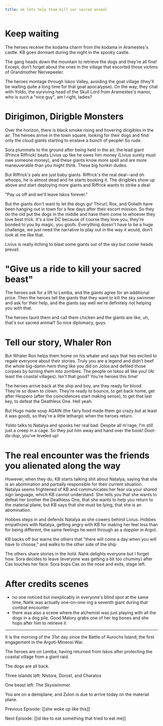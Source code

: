 ```yaml
---
title: ok lets help them kill our sacred animal
---
```


# Keep waiting

The heroes receive the kodama charm from the kodama in Aramestes's castle. KB goes dormant during the night in the spooky castle. 

The gang heads down the mountain to retrieve the dogs and they're all fine! Except, don't forget about the ones in the village that escorted those victims of Grandmother Nervepeeler. 

The heroes montage through Iskos Valley, avoiding the goat village (they'll be waiting quite a long time for that goat apocalypse). On the way, they chat with Yoldo, the surviving head of the Skull Lord from Aramestes's manor, who is such a "nice guy", am I right, ladies?

# Dirigimon, Dirigble Monsters

Over the horizon, there is black smoke rising and hovering dirigibles in the air. The heroes arrive in the town square, looking for their dogs and find only the cloud giants starting to enslave a bunch of people! So rude. 

Sora plummets to the ground after being held in the air, the lead giant (Prince Riffrick) beats Livius up like he owes him money (Livius surely must owe someone money), and these giants know more spell and are more maneuverable than you might think. These big honkin dudes. 

But Riffrick's pals are just baby giants. Riffrick's the real deal--and oh whoops, he is almost dead and he starts booking it. The dirigibles show up above and start deploying more giants and Riffrick wants to strike a deal: 

"Pay us off and we'll leave Iskos forever."

But the giants don't want to let the dogs go! Thirurl, Rox, and Goliath have been hanging out in town for a few days after their escort mission. So they do the old put the dogs in the middle and have them come to whoever they love best trick. It's a low DC because of course they love you, they're bonded to you by magic, you goofs. Everything doesn't have to be a huge challenge, we just need the narrative to play out in the way it would, don't look at me like that.

Livius is really itching to blast some giants out of the sky but cooler heads prevail. 

# "Give us a ride to kill your sacred beast"

The heroes ask for a lift to Lemba, and the giants agree for an additional price. Then the heroes tell the giants that they want to kill the sky swimmer and ask for their help, and the giants say well we're definitely not helping you with that. 

The heroes taunt them and call them chicken and the giants are like, uh, that's our sacred animal? So nice diplomacy, guys. 

# Tell our story, Whaler Ron

But Whaler Ron helps them home on his whaler and says that hes excited to regale everyone about their stories. Truly you are a legend and didn't beef the whole big-damn-hero thing like you did on Jolos and defiled those corpses by turning them into zombies. The people on Iskos all like you! (At least the coastal villages). Isn't that good? You're heroes this time!

The heroes arrive back at the ship and boy, are they ready for blood. They're so down to clown. They're ready to bounce, to get back home, get after Hespero (after the coincidences start making sense), to get that last key, to defeat the Deathless One. Hell yeah. 

But Hugo made soup AGAIN (the fairy food made them go crazy but at least it was good), so they're a little lethargic when the heroes return. 

Yoldo talks to Natalya and spooks her real bad. Despite all m'rage, I'm still just a creep in a cage. So they put him away and hand over the book! Doot-da-dup, you've leveled up!

# The real encounter was the friends you alienated along the way

However, when they do, KB starts talking shit about Natalya, saying that she is an abomination and partially responsible for their current situation. Natalya seems frightened of KB and communicates her fear via your shared sign language, which KB cannot understand. She tells you that she wants to defeat her brother the Deathless One, that she wants to help you return to the material plane, but KB says that she must be lying, that she is an abomination. 

Hobbes steps in and defends Natalya as she cowers behind Livius. Hobbes empathizes with Natalya, getting angry with KB for making her feel less than for being different, the same feelings he went through as a doppler in Argot. 

KB backs off but warns the others that "there will come a day when you will have to choose," and walks to the other side of the ship 

The others share stories in the hold. Nahk delights everyone but I forget how. Sora decides to leave (everyone was getting a bit too chummy) after Cas touches her face. Sora bops Cas on the nose and exits, stage left. 

# After credits scenes
- no one noticed but inexplicably in everyone's blind spot at the same time, Nahk was actually one-on-one-ing a seventh giant during that combat encounter
- there was also a scene where the alchemist was just playing with all the dogs in a dog pile. Good Malory grabs one of her leg bones and she hops after him to retrieve it 

---
It is the morning of the 31st day since the Battle of Aurochs Island, the first engagement in the Argoti-Mineosi War.

The heroes are on Lemba, having returned from Iskos after protecting the coastal village from a giant raid. 

The dogs are all back. 

Three islands left: Nistora, Dorost, and Charatos

One beast left: The Skyswimmer.

You are on a demiplane, and Zulon is due to arrive today on the material plane.

Previous Episode: [[she woke up like this]]

Next Episode: [[id like to eat something that tried to eat me]]

